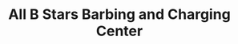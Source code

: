 ---
title: "All B Stars Barbing and Charging Center"
url: /kailahun/all-b-stars-barbing-and-charging-center/
shop: Friseur
---